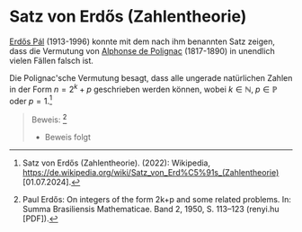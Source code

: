# Satz von Erdős (Zahlentheorie)

[Erdős Pál](https://de.wikipedia.org/wiki/Paul_Erd%C5%91s) (1913-1996) konnte mit dem nach ihm benannten Satz zeigen, dass die Vermutung von [Alphonse de Polignac](https://de.wikipedia.org/wiki/Alphonse_de_Polignac) (1817-1890) in unendlich vielen Fällen falsch ist. 

Die Polignac'sche Vermutung besagt, dass alle ungerade natürlichen Zahlen in der Form $n = 2^k + p$ geschrieben werden können, wobei $k \in \mathbb{N},\; p \in \mathbb{P}$ oder $p = 1$.[^1]

> Beweis: [^2]
>- Beweis folgt













[^1]: Satz von Erdős (Zahlentheorie). (2022): Wikipedia, https://de.wikipedia.org/wiki/Satz_von_Erd%C5%91s_(Zahlentheorie)
[01.07.2024].

[^2]: Paul Erdős: On integers of the form 2k+p and some related problems. In: Summa Brasiliensis Mathematicae. Band 2, 1950, S. 113–123 (renyi.hu [PDF]).
